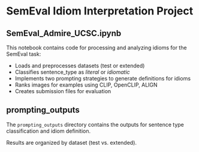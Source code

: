 # SemEval Idiom Interpretation Project

## SemEval_Admire_UCSC.ipynb

This notebook contains code for processing and analyzing idioms for the SemEval task:

* Loads and preprocesses datasets (test or extended)
* Classifies sentence_type as *literal* or *idiomatic*
* Implements two prompting strategies to generate definitions for idioms
* Ranks images for examples using CLIP, OpenCLIP, ALIGN
* Creates submission files for evaluation

## prompting_outputs

The `prompting_outputs` directory contains the outputs for sentence type classification and idiom definition.

Results are organized by dataset (test vs. extended).